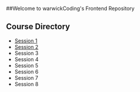 ##Welcome to warwickCoding's Frontend Repository

Course Directory
----------------

- [Session 1][1]
- [Session 2][2]
- Session 3
- Session 4
- Session 5
- Session 6
- Session 7
- Session 8

[1]: /session_1
[2]: /session_2
